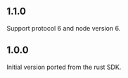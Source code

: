 ## 1.1.0

Support protocol 6 and node version 6.

## 1.0.0

Initial version ported from the rust SDK.
